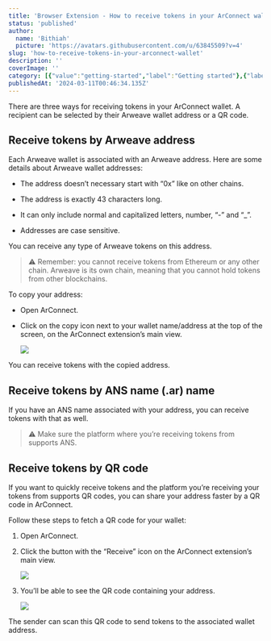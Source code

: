 ```yaml
---
title: 'Browser Extension - How to receive tokens in your ArConnect wallet?'
status: 'published'
author:
  name: 'Bithiah'
  picture: 'https://avatars.githubusercontent.com/u/63845509?v=4'
slug: 'how-to-receive-tokens-in-your-arconnect-wallet'
description: ''
coverImage: ''
category: [{"value":"getting-started","label":"Getting started"},{"label":"Browser Extension","value":"browser-extension"}]
publishedAt: '2024-03-11T00:46:34.135Z'
---
```


There are three ways for receiving tokens in your ArConnect wallet. A recipient can be selected by their Arweave wallet address or a QR code.

## Receive tokens by Arweave address

Each Arweave wallet is associated with an Arweave address. Here are some details about Arweave wallet addresses:

- The address doesn’t necessary start with “0x” like on other chains.

- The address is exactly 43 characters long.

- It can only include normal and capitalized letters, number, “-” and “\_”.

- Addresses are case sensitive.

You can receive any type of Arweave tokens on this address.

> ⚠️ Remember: you cannot receive tokens from Ethereum or any other chain. Arweave is its own chain, meaning that you cannot hold tokens from other blockchains.

To copy your address:

- Open ArConnect.

- Click on the copy icon next to your wallet name/address at the top of the screen, on the ArConnect extension’s main view.

    ![](/images/screen-shot-2024-03-28-at-6.01.54-pm-E2ND.png)

You can receive tokens with the copied address.

## Receive tokens by ANS name (.ar) name

If you have an ANS name associated with your address, you can receive tokens with that as well.

> ⚠️ Make sure the platform where you’re receiving tokens from supports ANS.

## Receive tokens by QR code

If you want to quickly receive tokens and the platform you’re receiving your tokens from supports QR codes, you can share your address faster by a QR code in ArConnect.

Follow these steps to fetch a QR code for your wallet:

1. Open ArConnect.

2. Click the button with the “Receive” icon on the ArConnect extension’s main view.

    ![](/images/screen-shot-2024-03-28-at-6.02.31-pm-k2Nj.png)

3. You’ll be able to see the QR code containing your address.

    ![](/images/screen-shot-2024-03-28-at-6.02.52-pm-E3MT.png)

The sender can scan this QR code to send tokens to the associated wallet address.

